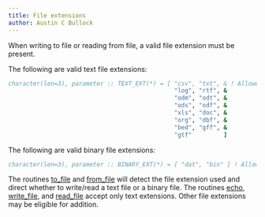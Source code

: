 ```yaml
---
title: File extensions
author: Austin C Bullock
---
```


When writing to file or reading from file, a valid file extension must
be present.

The following are valid text file extensions:

```fortran
character(len=3), parameter :: TEXT_EXT(*) = [ "csv", "txt", & ! Allowed text extensions
                                               "log", "rtf", &
                                               "odm", "odt", &
                                               "ods", "odf", &
                                               "xls", "doc", &
                                               "org", "dbf", &
                                               "bed", "gff", &
                                               "gtf"         ]
```

The following are valid binary file extensions:

```fortran
character(len=3), parameter :: BINARY_EXT(*) = [ "dat", "bin" ] ! Allowed binary extensions
```

The routines [to_file](../Ref/to_file.html) and
[from_file](../Ref/from_file.html) will detect the file extension used
and direct whether to write/read a text file or a binary file. The
routines [echo](../Ref/echo.html),
[write_file](../Ref/String-methods.html#write_file), and
[read_file](../Ref/String-methods.html#read_file) accept only text
extensions. Other file extensions may be eligible for addition.
